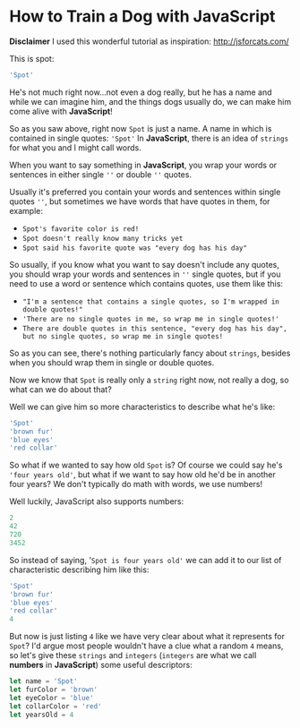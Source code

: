 # How to Train a Dog with JavaScript

**Disclaimer** I used this wonderful tutorial as inspiration: http://jsforcats.com/

This is spot:

```javascript
'Spot'
```

He's not much right now...not even a dog really, but he has a name and while we can imagine him, and the things dogs usually do, we can make him come alive with **JavaScript**!

So as you saw above, right now `Spot` is just a name. A name in which is contained in single quotes: `'Spot'`
In **JavaScript**, there is an idea of `strings` for what you and I might call words.

When you want to say something in **JavaScript**, you wrap your words or sentences in either single `''` or double `''` quotes.

Usually it's preferred you contain your words and sentences within single quotes `''`, but sometimes we have words that have quotes in them, for example:
- `Spot's favorite color is red!`
- `Spot doesn't really know many tricks yet`
- `Spot said his favorite quote was "every dog has his day"`

So usually, if you know what you want to say doesn't include any quotes, you should wrap your words and sentences in `''` single quotes, but if you need to use a word or sentence which contains quotes, use them like this:

- `"I'm a sentence that contains a single quotes, so I'm wrapped in double quotes!"`
- `'There are no single quotes in me, so wrap me in single quotes!'`
- `There are double quotes in this sentence, "every dog has his day", but no single quotes, so wrap me in single quotes!`

So as you can see, there's nothing particularly fancy about `strings`, besides when you should wrap them in single or double quotes.

Now we know that `Spot` is really only a `string` right now, not really a dog, so what can we do about that?

Well we can give him so more characteristics to describe what he's like:

```javascript
'Spot'
'brown fur'
'blue eyes'
'red collar'
```

So what if we wanted to say how old `Spot` is? Of course we could say he's `'four years old'`, but what if we want to say how old he'd be in another four years? We don't typically do math with words, we use numbers!

Well luckily, JavaScript also supports numbers:

```javascript
2
42
720
3452
```

So instead of saying, '`Spot is four years old'` we can add it to our list of characteristic describing him like this:

```javascript
'Spot'
'brown fur'
'blue eyes'
'red collar'
4
```

But now is just listing `4` like we have very clear about what it represents for `Spot`? I'd argue most people wouldn't have a clue what a random `4` means, so let's give these `strings` and `integers` (`integers` are what we call **numbers** in **JavaScript**) some useful descriptors:

```javascript
let name = 'Spot'
let furColor = 'brown'
let eyeColor = 'blue'
let collarColor = 'red'
let yearsOld = 4
```
